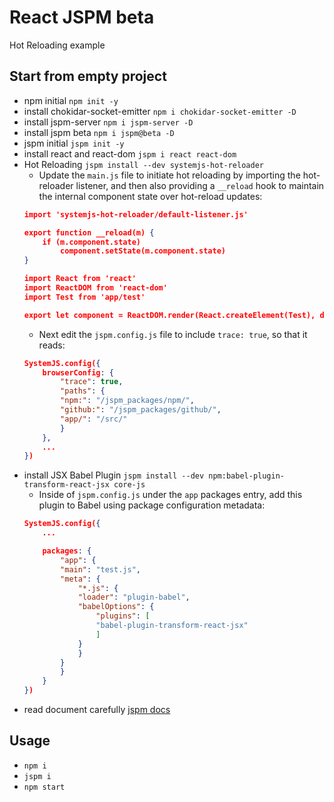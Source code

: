 # React JSPM beta 
Hot Reloading example

## Start from empty project
- npm initial `npm init -y`
- install chokidar-socket-emitter `npm i chokidar-socket-emitter -D`
- install jspm-server `npm i jspm-server -D`
- install jspm beta `npm i jspm@beta -D`
- jspm initial `jspm init -y`
- install react and react-dom `jspm i react react-dom`
- Hot Reloading `jspm install --dev systemjs-hot-reloader`
    - Update the `main.js` file to initiate hot reloading by importing the hot-reloader listener, and then also providing a `__reload` hook to maintain the internal component state over hot-reload updates:
    ```json
    import 'systemjs-hot-reloader/default-listener.js'

    export function __reload(m) {
        if (m.component.state)
            component.setState(m.component.state)
    }

    import React from 'react'
    import ReactDOM from 'react-dom'
    import Test from 'app/test'

    export let component = ReactDOM.render(React.createElement(Test), document.getElementById("main"))
    ```
    - Next edit the `jspm.config.js` file to include `trace: true`, so that it reads:
    ```json
    SystemJS.config({
        browserConfig: {
            "trace": true,
            "paths": {
            "npm:": "/jspm_packages/npm/",
            "github:": "/jspm_packages/github/",
            "app/": "/src/"
            }
        },
        ...
    })
    ```
- install JSX Babel Plugin `jspm install --dev npm:babel-plugin-transform-react-jsx core-js`
    - Inside of `jspm.config.js` under the `app` packages entry, add this plugin to Babel using package configuration metadata:
    ```json
    SystemJS.config({
        ...

        packages: {
            "app": {
            "main": "test.js",
            "meta": {
                "*.js": {
                "loader": "plugin-babel",
                "babelOptions": {
                    "plugins": [
                    "babel-plugin-transform-react-jsx"
                    ]
                }
                }
            }
            }
        }
    })
    ```
- read document carefully [jspm docs](http://jspm.io)

## Usage
- `npm i`
- `jspm i`
- `npm start`
